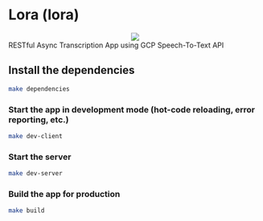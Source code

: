 # Lora (lora)
<center>
  <img src="https://i.imgur.com/JqBFRKI.png" />
</center>
RESTful Async Transcription App using GCP Speech-To-Text API

## Install the dependencies
```bash
make dependencies
```

### Start the app in development mode (hot-code reloading, error reporting, etc.)
```bash
make dev-client
```

### Start the server
```bash
make dev-server
```

### Build the app for production
```bash
make build
```

